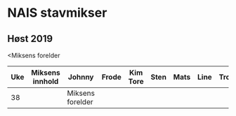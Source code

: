# NAIS stavmikser

## Høst 2019

<Miksens forelder

| Uke |  Miksens innhold | Johnny | Frode | Kim Tore | Sten | Mats | Line | Trong | Sindre | Torbjørn | Vegar |   |
|---|---|---|---|---|---|---|---|---|---|---|---|---|
|  38 |   | Miksens forelder  | 
